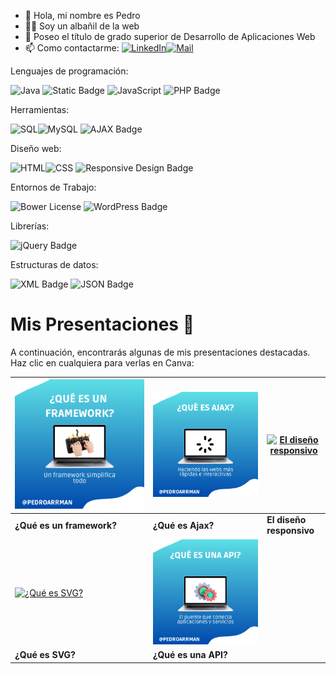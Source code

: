- 👋 Hola, mi nombre es Pedro 
- 👷‍♂️ Soy un albañil de la web
- 🌱 Poseo el título de grado superior de Desarrollo de Aplicaciones Web
- 📫 Como contactarme: <a href="https://www.linkedin.com/in/pedro-arribas-manzano-616759a5/?challengeId=AQEJIpvhTijEPgAAAYBNboACWFUcYklT0iWzWzENc_Rk1Dar2f-YXalCWYfrp1VLigeyAb1mjye91id1vjvriubR4qiY87uxJA&submissionId=1da23646-83fd-e716-3db5-1bc29d529b36" target="_blank"><img src="https://raw.githubusercontent.com/arturssmirnovs/arturssmirnovs/master/in.png" alt="LinkedIn" width="30"></a><a href="mailto:arribasmanzanopedro@gmail.com" target="_blank"><img src="https://anuies-tic.anuies.mx/web/wp-content/uploads/2021/03/icono_mail.png" alt="Mail" width="30"></a>


Lenguajes de programación:

![Java](https://img.shields.io/badge/Java-ED8B00?style=for-the-badge&logo=java&logoColor=white) ![Static Badge](https://img.shields.io/badge/bash-green?style=for-the-badge) ![JavaScript](https://img.shields.io/badge/JavaScript-F7DF1E?style=for-the-badge&logo=javascript&logoColor=black) ![PHP Badge](https://img.shields.io/badge/PHP-8.2-blue?style=for-the-badge&logo=php&logoColor=white)


Herramientas:

![SQL](https://img.shields.io/badge/-SQL-000?style=for-the-badge&logo=MySQL&logoColor=4479A1)![MySQL](https://img.shields.io/badge/MySQL-00000F?style=for-the-badge&logo=mysql&logoColor=white) 
![AJAX Badge](https://img.shields.io/badge/AJAX-Asynchronous%20Requests-007ec6?style=for-the-badge&logo=javascript&logoColor=white)


Diseño web:

![HTML](https://img.shields.io/badge/HTML5-E34F26?style=for-the-badge&logo=html5&logoColor=white)![CSS](https://img.shields.io/badge/CSS-239120?&style=for-the-badge&logo=css3&logoColor=white) ![Responsive Design Badge](https://img.shields.io/badge/Responsive%20Design-Flexible%20Layouts-28a745?style=for-the-badge&logo=css3&logoColor=white)

 
Entornos de Trabajo:

![Bower License](https://img.shields.io/bower/l/bootstrap?style=for-the-badge&logo=bootstrap&label=bootstrap) ![WordPress Badge](https://img.shields.io/badge/WordPress-CMS-21759b?style=for-the-badge&logo=wordpress&logoColor=white)


Librerías:

![jQuery Badge](https://img.shields.io/badge/jQuery-3.6.4-0769AD?style=for-the-badge&logo=jquery&logoColor=white)


Estructuras de datos:

![XML Badge](https://img.shields.io/badge/XML-Data%20Format-orange?style=for-the-badge&logo=codeigniter&logoColor=white) ![JSON Badge](https://img.shields.io/badge/JSON-Data%20Exchange-000000?style=for-the-badge&logo=json&logoColor=white)





# Mis Presentaciones 🌟

A continuación, encontrarás algunas de mis presentaciones destacadas. Haz clic en cualquiera para verlas en Canva:

| [![¿Qué es un framework?](https://raw.githubusercontent.com/pedroarrman/pedroarrman/refs/heads/main/Que%20es%20un%20framework.png)](https://www.canva.com/design/DAGX29ZbDWQ/vFSJAzmqNXq8UpZXx6haZQ/view?embed) | [![¿Qué es Ajax?](https://raw.githubusercontent.com/pedroarrman/pedroarrman/refs/heads/main/Que%20es%20AJAX.png)](https://www.canva.com/design/DAGZ2fQJbfo/s2n7E16MmUTfM35375Op2Q/view?embed) | [![El diseño responsivo](https://raw.githubusercontent.com/pedroarrman/pedroarrman/refs/heads/main/El%20dise%C3%B1o%20responsivo.png)](https://www.canva.com/design/DAFltOI_kBM/j-NjG0qRfjYdZAG17LT_RA/view?embed) |
|----------------|----------------|----------------|
| **¿Qué es un framework?** | **¿Qué es Ajax?** | **El diseño responsivo** |
| [![¿Qué es SVG?](https://raw.githubusercontent.com/pedroarrman/pedroarrman/refs/heads/main/%C2%BFque%20es%20svg.png)](https://www.canva.com/design/DAF8kCwhdcg/5oByncA90fnzWs13a4mZBQ/view?embed) | [![¿Qué es una API?](https://raw.githubusercontent.com/pedroarrman/pedroarrman/refs/heads/main/Que%20es%20una%20API.png)](https://www.canva.com/design/DAGce3I5yEE/d4WTP0IWlq1VoAbT5lOUPw/view) |
| **¿Qué es SVG?** | **¿Qué es una API?** |







